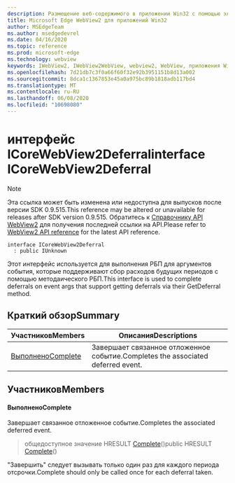 ```yaml
---
description: Размещение веб-содержимого в приложении Win32 с помощью элемента управления Microsoft Edge WebView2
title: Microsoft Edge WebView2 для приложений Win32
author: MSEdgeTeam
ms.author: msedgedevrel
ms.date: 04/16/2020
ms.topic: reference
ms.prod: microsoft-edge
ms.technology: webview
keywords: IWebView2, IWebView2WebView, webview2, WebView, приложения Win32, Win32, EDGE, ICoreWebView2, ICoreWebView2Controller, элемент управления "веб-браузер", HTML Edge
ms.openlocfilehash: 7d21db7c3f0a66f60f32e92b3951151b8d13a002
ms.sourcegitcommit: 8dca1c1367853e45a0a975bc89b1818adb117bd4
ms.translationtype: MT
ms.contentlocale: ru-RU
ms.lasthandoff: 06/08/2020
ms.locfileid: "10698080"
---
```

# <span data-ttu-id="fdca2-104">интерфейс ICoreWebView2Deferral</span><span class="sxs-lookup"><span data-stu-id="fdca2-104">interface ICoreWebView2Deferral</span></span> 

> [!NOTE]
> <span data-ttu-id="fdca2-105">Эта ссылка может быть изменена или недоступна для выпусков после версии SDK 0.9.515.</span><span class="sxs-lookup"><span data-stu-id="fdca2-105">This reference may be altered or unavailable for releases after SDK version 0.9.515.</span></span> <span data-ttu-id="fdca2-106">Обратитесь к [Справочнику API WebView2](../../../webview2-api-reference.md) для получения последней ссылки на API.</span><span class="sxs-lookup"><span data-stu-id="fdca2-106">Please refer to [WebView2 API reference](../../../webview2-api-reference.md) for the latest API reference.</span></span>

```
interface ICoreWebView2Deferral
  : public IUnknown
```

<span data-ttu-id="fdca2-107">Этот интерфейс используется для выполнения РБП для аргументов события, которые поддерживают сбор расходов будущих периодов с помощью методаического РБП.</span><span class="sxs-lookup"><span data-stu-id="fdca2-107">This interface is used to complete deferrals on event args that support getting deferrals via their GetDeferral method.</span></span>

## <span data-ttu-id="fdca2-108">Краткий обзор</span><span class="sxs-lookup"><span data-stu-id="fdca2-108">Summary</span></span>

 <span data-ttu-id="fdca2-109">Участников</span><span class="sxs-lookup"><span data-stu-id="fdca2-109">Members</span></span>                        | <span data-ttu-id="fdca2-110">Описания</span><span class="sxs-lookup"><span data-stu-id="fdca2-110">Descriptions</span></span>
--------------------------------|---------------------------------------------
[<span data-ttu-id="fdca2-111">Выполнено</span><span class="sxs-lookup"><span data-stu-id="fdca2-111">Complete</span></span>](#complete) | <span data-ttu-id="fdca2-112">Завершает связанное отложенное событие.</span><span class="sxs-lookup"><span data-stu-id="fdca2-112">Completes the associated deferred event.</span></span>

## <span data-ttu-id="fdca2-113">Участников</span><span class="sxs-lookup"><span data-stu-id="fdca2-113">Members</span></span>

#### <span data-ttu-id="fdca2-114">Выполнено</span><span class="sxs-lookup"><span data-stu-id="fdca2-114">Complete</span></span> 

<span data-ttu-id="fdca2-115">Завершает связанное отложенное событие.</span><span class="sxs-lookup"><span data-stu-id="fdca2-115">Completes the associated deferred event.</span></span>

> <span data-ttu-id="fdca2-116">общедоступное значение HRESULT [Complete](#complete)()</span><span class="sxs-lookup"><span data-stu-id="fdca2-116">public HRESULT [Complete](#complete)()</span></span>

<span data-ttu-id="fdca2-117">"Завершить" следует вызывать только один раз для каждого периода отсрочки.</span><span class="sxs-lookup"><span data-stu-id="fdca2-117">Complete should only be called once for each deferral taken.</span></span>

